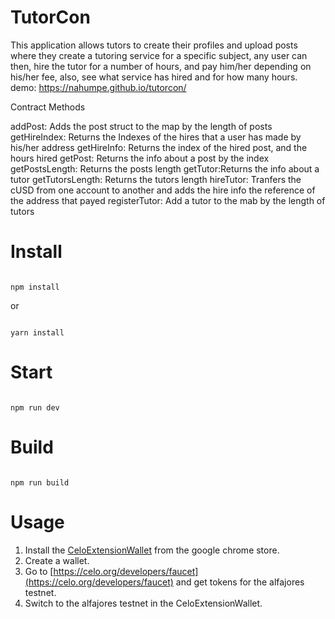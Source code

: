 # TutorCon
This application allows tutors to create their profiles and upload posts where they create a tutoring service for a specific subject, any user can then, hire the tutor for a number of hours, and pay him/her depending on his/her fee, also, see what service has hired and for how many hours.
demo: https://nahumpe.github.io/tutorcon/

Contract Methods

addPost: Adds the post struct to the map by the length of posts
getHireIndex: Returns the Indexes of the hires that a user has made by his/her address
getHireInfo: Returns the index of the hired post, and the hours hired
getPost: Returns the info about a post by the index
getPostsLength: Returns the posts length
getTutor:Returns the info about a tutor
getTutorsLength: Returns the tutors length
hireTutor: Tranfers the cUSD from one account to another and adds the hire info the reference of the address that payed
registerTutor: Add a tutor to the mab by the length of tutors

# Install

```

npm install

```

or 

```

yarn install

```

# Start

```

npm run dev

```

# Build

```

npm run build

```
# Usage
1. Install the [CeloExtensionWallet](https://chrome.google.com/webstore/detail/celoextensionwallet/kkilomkmpmkbdnfelcpgckmpcaemjcdh?hl=en) from the google chrome store.
2. Create a wallet.
3. Go to [https://celo.org/developers/faucet](https://celo.org/developers/faucet) and get tokens for the alfajores testnet.
4. Switch to the alfajores testnet in the CeloExtensionWallet.
